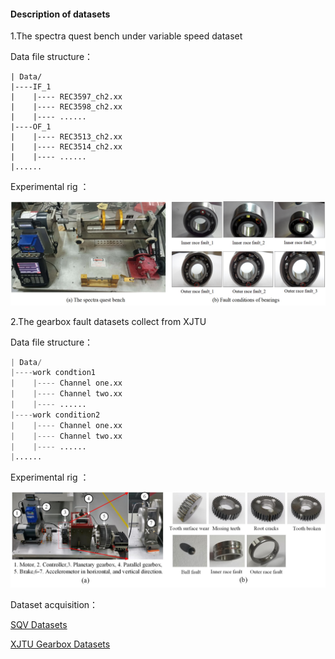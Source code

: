 #### Description of datasets

1.The spectra quest bench under variable speed dataset

Data file structure：

```
| Data/
|----IF_1
|    |---- REC3597_ch2.xx
|    |---- REC3598_ch2.xx
|    |---- ......
|----OF_1
|    |---- REC3513_ch2.xx
|    |---- REC3514_ch2.xx
|    |---- ......
|......
```

Experimental rig ：

![Test rig of SQV datase](https://github.com/ZHANG-JiXiang/Lightweight-Transformer-for-fault-diagnosis/blob/main/png/SQV.jpg)

2.The gearbox fault datasets collect from XJTU

Data file structure：

```python
| Data/
|----work condtion1
|    |---- Channel one.xx
|    |---- Channel two.xx
|    |---- ......
|----work condition2
|    |---- Channel one.xx
|    |---- Channel two.xx
|    |---- ......
|......
```

Experimental rig ：

![Test rig of XJTU gearbox dataset](https://github.com/ZHANG-JiXiang/Lightweight-Transformer-for-fault-diagnosis/blob/main/png/Figure_XJTUGearbox.jpg)



Dataset acquisition：

[SQV Datasets](https://drive.google.com/drive/folders/1ejGZu9oeL1D9nKN07Q7z72O8eFrWQTay)

[XJTU Gearbox Datasets](https://drive.google.com/drive/folders/1ejGZu9oeL1D9nKN07Q7z72O8eFrWQTay)



